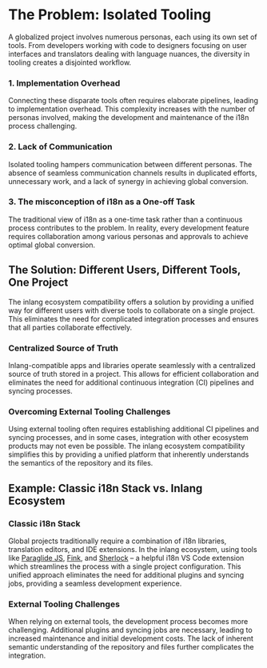 # The Problem: Isolated Tooling

A globalized project involves numerous personas, each using its own set of tools. From developers working with code to designers focusing on user interfaces and translators dealing with language nuances, the diversity in tooling creates a disjointed workflow.

<doc-image src="https://cdn.jsdelivr.net/gh/opral/monorepo/inlang/guides/ecosystem-compatible/assets/compatible-problem.png" alt="problem"></doc-image>

### 1. Implementation Overhead
Connecting these disparate tools often requires elaborate pipelines, leading to implementation overhead. This complexity increases with the number of personas involved, making the development and maintenance of the i18n process challenging.

### 2. Lack of Communication
Isolated tooling hampers communication between different personas. The absence of seamless communication channels results in duplicated efforts, unnecessary work, and a lack of synergy in achieving global conversion.

### 3. The misconception of i18n as a One-off Task
The traditional view of i18n as a one-time task rather than a continuous process contributes to the problem. In reality, every development feature requires collaboration among various personas and approvals to achieve optimal global conversion.

## The Solution: Different Users, Different Tools, One Project

The inlang ecosystem compatibility offers a solution by providing a unified way for different users with diverse tools to collaborate on a single project. This eliminates the need for complicated integration processes and ensures that all parties collaborate effectively.

<doc-image src="https://cdn.jsdelivr.net/gh/opral/monorepo/inlang/guides/ecosystem-compatible/assets/compatible-solution.png" alt="problem"></doc-image>

### Centralized Source of Truth
Inlang-compatible apps and libraries operate seamlessly with a centralized source of truth stored in a project. This allows for efficient collaboration and eliminates the need for additional continuous integration (CI) pipelines and syncing processes.

### Overcoming External Tooling Challenges
Using external tooling often requires establishing additional CI pipelines and syncing processes, and in some cases, integration with other ecosystem products may not even be possible. The inlang ecosystem compatibility simplifies this by providing a unified platform that inherently understands the semantics of the repository and its files.

## Example: Classic i18n Stack vs. Inlang Ecosystem

### Classic i18n Stack
Global projects traditionally require a combination of i18n libraries, translation editors, and IDE extensions. In the inlang ecosystem, using tools like [Paraglide JS](https://inlang.com/m/gerre34r), [Fink](https://inlang.com/m/tdozzpar), and [Sherlock](https://inlang.com/m/r7kp499g/app-inlang-ideExtension) – a helpful i18n VS Code extension which streamlines the process with a single project configuration. This unified approach eliminates the need for additional plugins and syncing jobs, providing a seamless development experience.

### External Tooling Challenges
When relying on external tools, the development process becomes more challenging. Additional plugins and syncing jobs are necessary, leading to increased maintenance and initial development costs. The lack of inherent semantic understanding of the repository and files further complicates the integration.